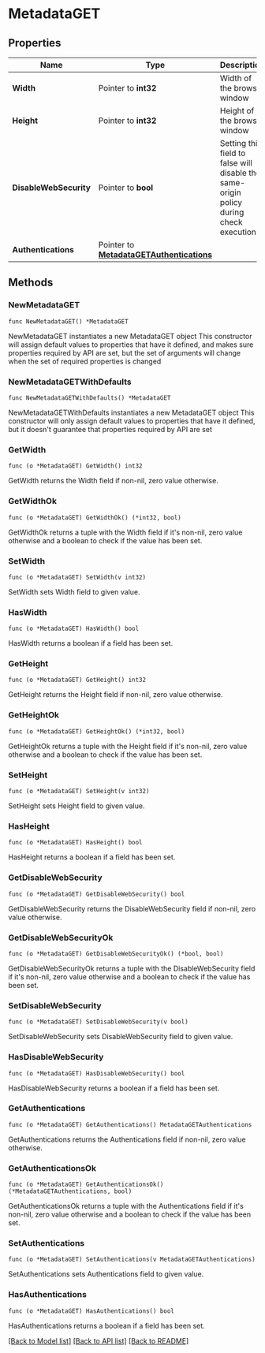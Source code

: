 # MetadataGET

## Properties

Name | Type | Description | Notes
------------ | ------------- | ------------- | -------------
**Width** | Pointer to **int32** | Width of the browser window | [optional] 
**Height** | Pointer to **int32** | Height of the browser window | [optional] 
**DisableWebSecurity** | Pointer to **bool** | Setting this field to false will disable the same-origin policy during check execution | [optional] 
**Authentications** | Pointer to [**MetadataGETAuthentications**](MetadataGETAuthentications.md) |  | [optional] 

## Methods

### NewMetadataGET

`func NewMetadataGET() *MetadataGET`

NewMetadataGET instantiates a new MetadataGET object
This constructor will assign default values to properties that have it defined,
and makes sure properties required by API are set, but the set of arguments
will change when the set of required properties is changed

### NewMetadataGETWithDefaults

`func NewMetadataGETWithDefaults() *MetadataGET`

NewMetadataGETWithDefaults instantiates a new MetadataGET object
This constructor will only assign default values to properties that have it defined,
but it doesn't guarantee that properties required by API are set

### GetWidth

`func (o *MetadataGET) GetWidth() int32`

GetWidth returns the Width field if non-nil, zero value otherwise.

### GetWidthOk

`func (o *MetadataGET) GetWidthOk() (*int32, bool)`

GetWidthOk returns a tuple with the Width field if it's non-nil, zero value otherwise
and a boolean to check if the value has been set.

### SetWidth

`func (o *MetadataGET) SetWidth(v int32)`

SetWidth sets Width field to given value.

### HasWidth

`func (o *MetadataGET) HasWidth() bool`

HasWidth returns a boolean if a field has been set.

### GetHeight

`func (o *MetadataGET) GetHeight() int32`

GetHeight returns the Height field if non-nil, zero value otherwise.

### GetHeightOk

`func (o *MetadataGET) GetHeightOk() (*int32, bool)`

GetHeightOk returns a tuple with the Height field if it's non-nil, zero value otherwise
and a boolean to check if the value has been set.

### SetHeight

`func (o *MetadataGET) SetHeight(v int32)`

SetHeight sets Height field to given value.

### HasHeight

`func (o *MetadataGET) HasHeight() bool`

HasHeight returns a boolean if a field has been set.

### GetDisableWebSecurity

`func (o *MetadataGET) GetDisableWebSecurity() bool`

GetDisableWebSecurity returns the DisableWebSecurity field if non-nil, zero value otherwise.

### GetDisableWebSecurityOk

`func (o *MetadataGET) GetDisableWebSecurityOk() (*bool, bool)`

GetDisableWebSecurityOk returns a tuple with the DisableWebSecurity field if it's non-nil, zero value otherwise
and a boolean to check if the value has been set.

### SetDisableWebSecurity

`func (o *MetadataGET) SetDisableWebSecurity(v bool)`

SetDisableWebSecurity sets DisableWebSecurity field to given value.

### HasDisableWebSecurity

`func (o *MetadataGET) HasDisableWebSecurity() bool`

HasDisableWebSecurity returns a boolean if a field has been set.

### GetAuthentications

`func (o *MetadataGET) GetAuthentications() MetadataGETAuthentications`

GetAuthentications returns the Authentications field if non-nil, zero value otherwise.

### GetAuthenticationsOk

`func (o *MetadataGET) GetAuthenticationsOk() (*MetadataGETAuthentications, bool)`

GetAuthenticationsOk returns a tuple with the Authentications field if it's non-nil, zero value otherwise
and a boolean to check if the value has been set.

### SetAuthentications

`func (o *MetadataGET) SetAuthentications(v MetadataGETAuthentications)`

SetAuthentications sets Authentications field to given value.

### HasAuthentications

`func (o *MetadataGET) HasAuthentications() bool`

HasAuthentications returns a boolean if a field has been set.


[[Back to Model list]](../README.md#documentation-for-models) [[Back to API list]](../README.md#documentation-for-api-endpoints) [[Back to README]](../README.md)


